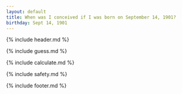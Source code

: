 ```yaml
---
layout: default
title: When was I conceived if I was born on September 14, 1901?
birthday: Sept 14, 1901
---
```


{% include header.md %}

{% include guess.md %}

{% include calculate.md %}

{% include safety.md %}

{% include footer.md %}




